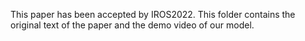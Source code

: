 This paper has been accepted by IROS2022. This folder contains the original text of the paper and the demo video of our model. 

